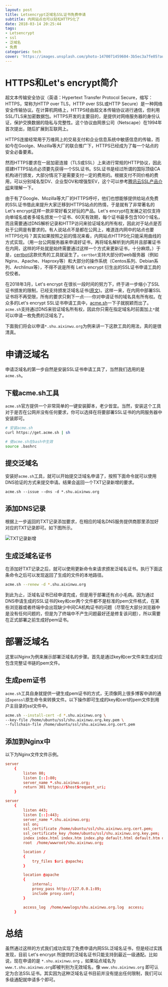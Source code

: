 ```yaml
---
layout: post
title: Letsencrypt泛域名SSL证书免费申请
subtitle: 内网站点也可以轻松HTTPS化了
date: 2018-03-14 20:25:44
tags:
- Letsencrypt
- ssl
- 泛域名
- 免费
categories: tech
cover: 'https://images.unsplash.com/photo-1470071459604-3b5ec3a7fe05?auto=format&fit=crop&w=1680&q=80'
---
```

# HTTPS和Let's encrypt简介
超文本传输安全协议（英语：Hypertext Transfer Protocol Secure，缩写：HTTPS，常称为HTTP over TLS，HTTP over SSL或HTTP Secure）是一种网络安全传输协议。在计算机网络上，HTTPS经由超文本传输协议进行通信，但利用SSL/TLS来加密数据包。HTTPS开发的主要目的，是提供对网络服务器的身份认证，保护交换数据的隐私与完整性。这个协议由网景公司（Netscape）在1994年首次提出，随后扩展到互联网上。

HTTPS连接经常用于万维网上的交易支付和企业信息系统中敏感信息的传输，而如今在Goolge、Mozilla等大厂的联合推广下，HTTPS已经成为了每一个站点的安全必备要素。

然而HTTPS要求在一层加密连接（TLS或SSL）上来进行常规的HTTP协议，因此搭建HTTPS站点必须要先获得一个SSL证书。SSL证书是经过所谓的国际顶级CA机构进行颁发，大部分情况下是需要支付一定的费用的。根据支付不同价格的费用，可以分别域名型DV、企业型OV和增强型EV，这个可以参考[腾讯云SSL产品介绍](https://cloud.tencent.com/product/ssl)来理解一下。

由于有了Google、Mozilla等大厂的HTTPS呼吁，他们也想能够提供给站点免费的SSL证书借此来提升大家迁移到HTTPS站点的热情，于是就有了非常著名的Let's encrypt这样一款非常好看又好玩的产品。Let's encrypt在发展之初仅支持向单域名或者多域名颁发一个证书、60天有效期，每个证书最多包含100个域名，而且需要通过DNS解析记录和HTTP访问来验证域名的所有权，因此对于站点是否处于公网是有要求的。有人说站点不是都在公网上，难道连内网中的站点也要HTTPS化吗？其实如果按照之前的情况来看，内网站点HTTPS化只能采用曲线的方式实现。（用一台公网服务器来申请好证书，再将域名解析到内网并且部署证书在内网，这样的坏处就是始终需要通过这样一个方式来更新证书，十分麻烦。）于是，[certbot](https://certbot.eff.org)这款优秀的工具就诞生了。`certbot`支持大部分的web服务器（例如Nginx、Apache、Haproxy等）和大部分的操作系统（Centos系列、Debian系列、Archlinux等），不得不说是所有 Let's encrypt 衍生出的SSL证书申请工具的佼佼者。

在2018年3月，Let's encrypt 在很长一段时间的努力下，终于进一步缩小了SSL证书颁发的限制，已经支持颁发泛域名证书([原文](https://community.letsencrypt.org/t/acme-v2-and-wildcard-certificate-support-is-live/55579))。这样一来，在内网中部署SSL证书将不再受限，所有的要求只剩下一点----你对申请证书的域名具有所有权。在众多的Let's encrypt SSL证书申请工具中，[acme.sh](https://acme.sh)一下子就脱颖而出了。`acme.sh`支持通过DNS来验证域名所有权，因此你只需在指定域名时前面加上`*`就可以申请一枚免费的泛域名了。

下面我们将会以申请`*.shu.aixinwu.org`为例来讲一下这款工具的用法，真的是很清真。

# 申请泛域名
申请泛域名的第一步自然是安装SSL证书申请工具了，当然我们选用的是`acme.sh`。

## 下载acme.sh工具
`acme.sh`官方提供一个非常简单的一键安装脚本，老少皆宜。当然，安装这个工具对于是否在公网并没有任何要求，你可以选择在将要部署SSL证书的内网服务器中安装即可。

```bash
# 安装acme.sh
curl https://get.acme.sh | sh

# 使acme.sh在bash中生效
source .bashrc 
```

## 提交泛域名
安装好`acme.sh`工具，就可以开始提交泛域名申请了，按照下面命令就可以使用DNS验证的方式来提交申请。结果会返回一个TXT记录新增的要求。

```
acme.sh --issue --dns -d *.shu.aixinwu.org
```

## 添加DNS记录
根据上一步返回的TXT记录添加要求，在相应的域名DNS服务提供商那里添加好对应的TXT记录即可。如下图所示。

![TXT记录新增](https://vgy.me/RnrLzG.jpg)

## 生成泛域名证书
在添加好TXT记录之后，就可以使用更新命令来请求颁发泛域名证书。执行下面这条命令之后可以发现返回了生成的文件的本地路径。
```bash
acme.sh --renew -d *.shu.aixinwu.org
```
到此为止，泛域名证书已经申请完成，但是用于部署还有点小毛病。因为通过DNS申请生成的SSL证书的key和cer两个文件都不是标准的pem文件格式，在某些浏览器或者终端中会出现缺少中间CA机构证书的问题（尽管在大部分浏览器中是没有任何问题的，但是为了终端中不产生问题最好还是修复该问题），所以需要在正式部署之前生成好pem证书。

# 部署泛域名
这里以Nginx为例来展示部署泛域名的步骤。首先是通过key和cer文件来生成对应包含完整证书链的pem文件。

## 生成pem证书
`acme.sh`工具自身就提供一键生成pem证书的方式，无须像网上很多博客中讲的通过`openssl`原生命令来转换文件。以下操作即可生成的key和cert的pem文件到用户主目录的ssl文件中。

```bash
acme.sh --install-cert -d *.shu.aixinwu.org \
--key-file /home/ubuntu/ssl/shu.aixinwu.org.key.pem \
--fullchain-file /home/ubuntu/ssl/shu.aixinwu.org.cert.pem 
```

## 添加到Nginx中
以下为Nginx文件文件示例。
```conf
server
    {
        listen 80;
        listen [::]:80;
        server_name *.shu.aixinwu.org;
		return 301 https://$host$request_uri;
    }

server
    {
        listen 443;
        listen [::]:443;
        server_name *.shu.aixinwu.org;
        ssl on;
        ssl_certificate /home/ubuntu/ssl/shu.aixinwu.org.cert.pem;
        ssl_certificate_key /home/ubuntu/ssl/shu.aixinwu.org.key.pem;
        index index.html index.htm index.php default.html default.htm default.php;
        root  /home/wwwroot/shu.aixinwu.org;

        location /
        {
            try_files $uri @apache;
        }

        location @apache
        {
            internal;
            proxy_pass http://127.0.0.1:89;
            include proxy.conf;
        }

        access_log  /home/wwwlogs/shu.aixinwu.org.log  access;
    }
```

# 总结

虽然通过这样的方式我们成功实现了免费申请内网SSL泛域名证书，但是经过实践发现，目前 Let's encrypt 所提供的泛域名证书只能支持到最近一级通配。比如说，现在申请的是 `*.shu.aixinwu.org` ，如果站点域名为 `www.t.shu.aixinwu.org`即被判别为无效域名，像 `www.shu.aixinwu.org` 即可认定为合法SSL证书。其实因为这种泛域名证书目前并没有提出任何限制，我们可以多级通配就申请多个即可。
